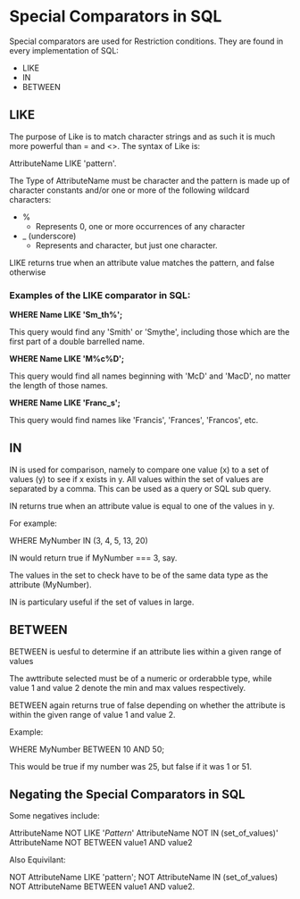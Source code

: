 # Special Comparators in SQL

Special comparators are used for Restriction conditions. 
They are found in every implementation of SQL:

- LIKE 
- IN 
- BETWEEN 

## LIKE 

The purpose of Like is to match character strings and as such it is much more powerful than = and <>.
The syntax of Like is:

AttributeName LIKE 'pattern'.

The Type of AttributeName must be character and the pattern is made up of character constants and/or one or more of the following wildcard characters: 

- % 
  - Represents 0, one or more occurrences of any character 
- _ (underscore)
  - Represents and character, but just one character. 

LIKE returns true when an attribute value matches the pattern, and false otherwise


### Examples of the LIKE comparator in SQL:

**WHERE Name LIKE 'Sm_th%';**

This query would find any 'Smith' or 'Smythe', including those which are the first part of a double barrelled name. 

**WHERE Name LIKE 'M%c%D';**

This query would find all names beginning with 'McD' and 'MacD', no matter the length of those names. 

**WHERE Name LIKE 'Franc_s';**

This query would find names like 'Francis', 'Frances', 'Francos', etc. 

## IN

IN is used for comparison, namely to compare one value (x) to a set of values (y) to see if x exists in y.
All values within the set of values are separated by a comma. 
This can be used as a query or SQL sub query. 

IN returns true when an attribute value is equal to one of the values in y. 

For example: 

WHERE MyNumber IN (3, 4, 5, 13, 20)

IN would return true if MyNumber === 3, say. 

The values in the set to check have to be of the same data type as the attribute (MyNumber).

IN is particulary useful if the set of values in large. 

## BETWEEN 

BETWEEN is uesful to determine if an attribute lies within a given range of values

The awttribute selected must be of a numeric or orderabble type, while value 1 and value 2 denote the min and max values respectively. 

BETWEEN again returns true of false depending on whether the attribute is within the given range of value 1 and value 2. 

Example: 

WHERE MyNumber BETWEEN 10 AND 50;

This would be true if my number was 25, but false if it was 1 or 51.

## Negating the Special Comparators in SQL 

Some negatives include: 

AttributeName NOT LIKE '*Pattern*'
AttributeName NOT IN (set_of_values)'
AttributeName NOT BETWEEN value1 AND value2

Also Equivilant: 

NOT AttributeName LIKE 'pattern';
NOT AttributeName IN (set_of_values)
NOT AttributeName BETWEEN value1 AND value2.


